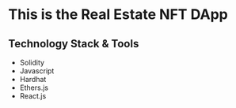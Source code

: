 # This is the Real Estate NFT DApp

## Technology Stack & Tools
* Solidity
* Javascript
* Hardhat
* Ethers.js
* React.js




